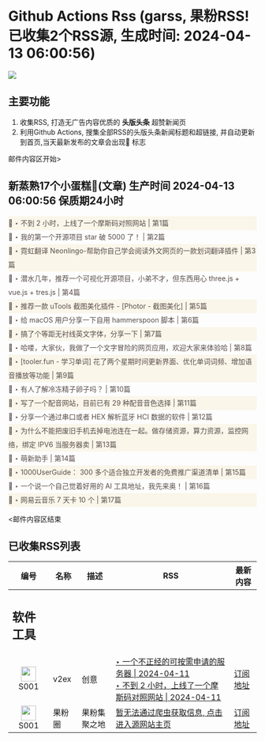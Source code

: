 # Github Actions Rss (garss, 果粉RSS! 已收集2个RSS源, 生成时间: 2024-04-13 06:00:56)

![](https://cdn.jsdelivr.net/gh/xinkeji/garss/_media/ga-rss.png)



## 主要功能
1. 收集RSS, 打造无广告内容优质的 **头版头条** 超赞新闻页
2. 利用Github Actions, 搜集全部RSS的头版头条新闻标题和超链接, 并自动更新到首页,当天最新发布的文章会出现🌈 标志

邮件内容区开始>
<h2>新蒸熟17个小蛋糕🍰(文章) 生产时间 2024-04-13 06:00:56 保质期24小时</h2>

<div style='line-height:3;background-color:#FAF6EA;' ><a href='https://www.v2ex.com/t/1032103#reply0' style="line-height:2;text-decoration:none;display:block;color:#584D49;">🌈 ‣ 不到 2 小时，上线了一个摩斯码对照网站 | 第1篇</a></div><div style='line-height:3;' ><a href='https://www.v2ex.com/t/1032028#reply11' style="line-height:2;text-decoration:none;display:block;color:#584D49;">🌈 ‣ 我的第一个开源项目 star 破 5000 了！ | 第2篇</a></div><div style='line-height:3;background-color:#FAF6EA;' ><a href='https://www.v2ex.com/t/1032083#reply11' style="line-height:2;text-decoration:none;display:block;color:#584D49;">🌈 ‣ 霓虹翻译 Neonlingo-帮助你自己学会阅读外文网页的一款划词翻译插件 | 第3篇</a></div><div style='line-height:3;' ><a href='https://www.v2ex.com/t/1031827#reply146' style="line-height:2;text-decoration:none;display:block;color:#584D49;">🌈 ‣ 潜水几年，推荐一个可视化开源项目，小弟不才，但东西用心 three.js + vue.js + tres.js | 第4篇</a></div><div style='line-height:3;background-color:#FAF6EA;' ><a href='https://www.v2ex.com/t/1032048#reply15' style="line-height:2;text-decoration:none;display:block;color:#584D49;">🌈 ‣ 推荐一款 uTools 截图美化插件 - [Photor - 截图美化] | 第5篇</a></div><div style='line-height:3;' ><a href='https://www.v2ex.com/t/1032079#reply0' style="line-height:2;text-decoration:none;display:block;color:#584D49;">🌈 ‣ 给 macOS 用户分享一下自用 hammerspoon 脚本 | 第6篇</a></div><div style='line-height:3;background-color:#FAF6EA;' ><a href='https://www.v2ex.com/t/1032075#reply0' style="line-height:2;text-decoration:none;display:block;color:#584D49;">🌈 ‣ 搞了个等距无衬线英文字体，分享一下 | 第7篇</a></div><div style='line-height:3;' ><a href='https://www.v2ex.com/t/1032008#reply27' style="line-height:2;text-decoration:none;display:block;color:#584D49;">🌈 ‣ 哈喽，大家伙，我做了一个文字冒险的网页应用，欢迎大家来体验哈 | 第8篇</a></div><div style='line-height:3;background-color:#FAF6EA;' ><a href='https://www.v2ex.com/t/1031861#reply29' style="line-height:2;text-decoration:none;display:block;color:#584D49;">🌈 ‣ [tooler.fun - 学习单词] 花了两个星期时间更新界面、优化单词词频、增加语音播放等功能 | 第9篇</a></div><div style='line-height:3;' ><a href='https://www.v2ex.com/t/1032018#reply3' style="line-height:2;text-decoration:none;display:block;color:#584D49;">🌈 ‣ 有人了解冷冻精子卵子吗？ | 第10篇</a></div><div style='line-height:3;background-color:#FAF6EA;' ><a href='https://www.v2ex.com/t/1031996#reply6' style="line-height:2;text-decoration:none;display:block;color:#584D49;">🌈 ‣ 写了一个配音网站，目前已有 29 种配音音色选择 | 第11篇</a></div><div style='line-height:3;' ><a href='https://www.v2ex.com/t/1032036#reply0' style="line-height:2;text-decoration:none;display:block;color:#584D49;">🌈 ‣ 分享一个通过串口或者 HEX 解析蓝牙 HCI 数据的软件 | 第12篇</a></div><div style='line-height:3;background-color:#FAF6EA;' ><a href='https://www.v2ex.com/t/1031833#reply24' style="line-height:2;text-decoration:none;display:block;color:#584D49;">🌈 ‣ 为什么不能把废旧手机去掉电池连在一起。做存储资源，算力资源，监控网络，绑定 IPV6 当服务器卖 | 第13篇</a></div><div style='line-height:3;' ><a href='https://www.v2ex.com/t/1032004#reply0' style="line-height:2;text-decoration:none;display:block;color:#584D49;">🌈 ‣ 萌新助手 | 第14篇</a></div><div style='line-height:3;background-color:#FAF6EA;' ><a href='https://www.v2ex.com/t/1031860#reply4' style="line-height:2;text-decoration:none;display:block;color:#584D49;">🌈 ‣ 1000UserGuide： 300 多个适合独立开发者的免费推广渠道清单 | 第15篇</a></div><div style='line-height:3;' ><a href='https://www.v2ex.com/t/1031960#reply4' style="line-height:2;text-decoration:none;display:block;color:#584D49;">🌈 ‣ 一个说一个自己觉着好用的 AI 工具地址，我先来奥！ | 第16篇</a></div><div style='line-height:3;background-color:#FAF6EA;' ><a href='https://www.v2ex.com/t/1031957#reply1' style="line-height:2;text-decoration:none;display:block;color:#584D49;">🌈 ‣ 网易云音乐 7 天卡 10 个 | 第17篇</a></div>

<邮件内容区结束

## 已收集RSS列表

| 编号 | 名称 | 描述 | RSS | 最新内容 |
| --- | --- | --- | --- | --- |
| <h2 id="软件工具">软件工具</h2> |  |   |  |  |
| <div id="S001" style="text-align: center;"><img src="https://cdn.jsdelivr.net/gh/zhaoolee/garss/_media/favicon/S001.png" width="30px" style="width:30px;height: auto;"/><br><span>S001</span></div> | v2ex | 创意 | [‣ 一个不正经的可按需申请的服务器 \| 2024-04-11](https://www.v2ex.com/t/1031802#reply93)<br/>[‣ 不到 2 小时，上线了一个摩斯码对照网站 \| 2024-04-11](https://www.v2ex.com/t/1032103#reply0) | [订阅地址](https://www.v2ex.com/feed/tab/creative.xml) |
| <div id="S001" style="text-align: center;"><img src="https://cdn.jsdelivr.net/gh/zhaoolee/garss/_media/favicon/S001.png" width="30px" style="width:30px;height: auto;"/><br><span>S001</span></div> | 果粉圈 | 果粉集聚之地 | [暂无法通过爬虫获取信息, 点击进入源网站主页](https://g0f.cn) | [订阅地址](https://g0f.cn/rss.xml) |



